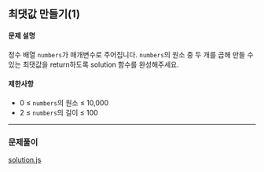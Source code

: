 ## 최댓값 만들기(1)

#### 문제 설명
정수 배열 `numbers`가 매개변수로 주어집니다. `numbers`의 원소 중 두 개를 곱해 만들 수 있는 최댓값을 return하도록 solution 함수를 완성해주세요.

#### 제한사항
- 0 ≤ `numbers`의 원소 ≤ 10,000
- 2 ≤ `numbers`의 길이 ≤ 100

***

### 문제풀이

[solution.js](./solution.js)